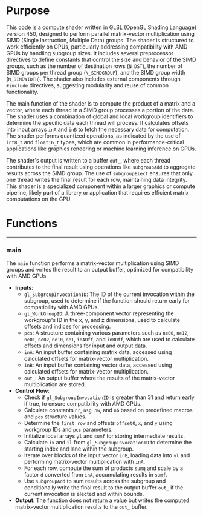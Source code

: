 # Purpose
This code is a compute shader written in GLSL (OpenGL Shading Language) version 450, designed to perform parallel matrix-vector multiplication using SIMD (Single Instruction, Multiple Data) groups. The shader is structured to work efficiently on GPUs, particularly addressing compatibility with AMD GPUs by handling subgroup sizes. It includes several preprocessor directives to define constants that control the size and behavior of the SIMD groups, such as the number of destination rows (`N_DST`), the number of SIMD groups per thread group (`N_SIMDGROUP`), and the SIMD group width (`N_SIMDWIDTH`). The shader also includes external components through `#include` directives, suggesting modularity and reuse of common functionality.

The main function of the shader is to compute the product of a matrix and a vector, where each thread in a SIMD group processes a portion of the data. The shader uses a combination of global and local workgroup identifiers to determine the specific data each thread will process. It calculates offsets into input arrays `inA` and `inB` to fetch the necessary data for computation. The shader performs quantized operations, as indicated by the use of `int8_t` and `float16_t` types, which are common in performance-critical applications like graphics rendering or machine learning inference on GPUs.

The shader's output is written to a buffer `out_`, where each thread contributes to the final result using operations like `subgroupAdd` to aggregate results across the SIMD group. The use of `subgroupElect` ensures that only one thread writes the final result for each row, maintaining data integrity. This shader is a specialized component within a larger graphics or compute pipeline, likely part of a library or application that requires efficient matrix computations on the GPU.
# Functions

---
### main
The `main` function performs a matrix-vector multiplication using SIMD groups and writes the result to an output buffer, optimized for compatibility with AMD GPUs.
- **Inputs**:
    - `gl_SubgroupInvocationID`: The ID of the current invocation within the subgroup, used to determine if the function should return early for compatibility with AMD GPUs.
    - `gl_WorkGroupID`: A three-component vector representing the workgroup's ID in the x, y, and z dimensions, used to calculate offsets and indices for processing.
    - `pcs`: A structure containing various parameters such as `ne00`, `ne12`, `ne01`, `ne02`, `ne10`, `ne1`, `inAOff`, and `inBOff`, which are used to calculate offsets and dimensions for input and output data.
    - `inA`: An input buffer containing matrix data, accessed using calculated offsets for matrix-vector multiplication.
    - `inB`: An input buffer containing vector data, accessed using calculated offsets for matrix-vector multiplication.
    - `out_`: An output buffer where the results of the matrix-vector multiplication are stored.
- **Control Flow**:
    - Check if `gl_SubgroupInvocationID` is greater than 31 and return early if true, to ensure compatibility with AMD GPUs.
    - Calculate constants `nr`, `nsg`, `nw`, and `nb` based on predefined macros and `pcs` structure values.
    - Determine the `first_row` and offsets `offset0`, `x`, and `y` using workgroup IDs and `pcs` parameters.
    - Initialize local arrays `yl` and `sumf` for storing intermediate results.
    - Calculate `ix` and `il` from `gl_SubgroupInvocationID` to determine the starting index and lane within the subgroup.
    - Iterate over blocks of the input vector `inB`, loading data into `yl` and performing matrix-vector multiplication with `inA`.
    - For each row, compute the sum of products `sumq` and scale by a factor `d` converted from `inA`, accumulating results in `sumf`.
    - Use `subgroupAdd` to sum results across the subgroup and conditionally write the final result to the output buffer `out_` if the current invocation is elected and within bounds.
- **Output**: The function does not return a value but writes the computed matrix-vector multiplication results to the `out_` buffer.


